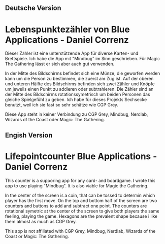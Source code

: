 ## Deutsche Version
# Lebenspunktezähler von Blue Applications - Daniel Correnz

Dieser Zähler ist eine unterstützende App für diverse Karten- und Brettspiele. Ich habe die App mit "Mindbug" im Sinn geschrieben. Für Magic The Gathering lässt er sich aber auch gut verwenden.

In der Mitte des Bildschirms befindet sich eine Münze, die geworfen werden kann um die Person zu bestimmen, die zuerst am Zug ist.
Auf der oberen und unteren Hälfte des Bildschirms befinden sich zwei Zähler und Knöpfe um jeweils einen Punkt zu addieren oder subtrahieren.
Die Zähler sind an der Mitte des Bildschirms rotationssymetrisch um beiden Personen das gleiche Spielgefühl zu geben.
Ich habe für dieses Projekts Sechsecke benutzt, weil ich sie fast so sehr schätze wie CGP Grey.

Diese App steht in keiner Verbindung zu CGP Grey, Mindbug, Nerdlab, Wizards of the Coast oder Magic: The Gathering.


## Engish Version
# Lifepointcounter Blue Applications - Daniel Correnz

This counter is a supporing app for any card- and boardgame. I wrote this app to use playing "Mindbug". It is also viable for Magic the Gathering.

In the center of the screen is a coin, that can be tossed to determin which player has the first move.
On the top and bottom half of the screen are two counters and buttons to add and subtract one point.
The counters are rotational symetric at the center of the screen to give both players the same feeling, playing the game.
Hexagons are the prevalent shape because i like them almost as much as CGP Grey.

This app is not affiliated with CGP Grey, Mindbug, Nerdlab, Wizards of the Coast or Magic: The Gathering.